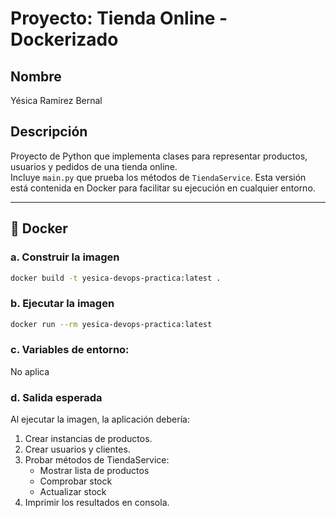 # Proyecto: Tienda Online - Dockerizado

## Nombre
Yésica Ramírez Bernal

## Descripción
Proyecto de Python que implementa clases para representar productos, usuarios y pedidos de una tienda online.  
Incluye `main.py` que prueba los métodos de `TiendaService`. Esta versión está contenida en Docker para facilitar su ejecución en cualquier entorno.

---

## 🐳 Docker

### a. Construir la imagen
```bash
docker build -t yesica-devops-practica:latest .
```

### b. Ejecutar la imagen
```bash
docker run --rm yesica-devops-practica:latest
```
### c. Variables de entorno: 
No aplica

### d. Salida esperada
Al ejecutar la imagen, la aplicación debería:
1. Crear instancias de productos.
2. Crear usuarios y clientes.
3. Probar métodos de TiendaService:
   - Mostrar lista de productos
   - Comprobar stock
   - Actualizar stock
4. Imprimir los resultados en consola.

